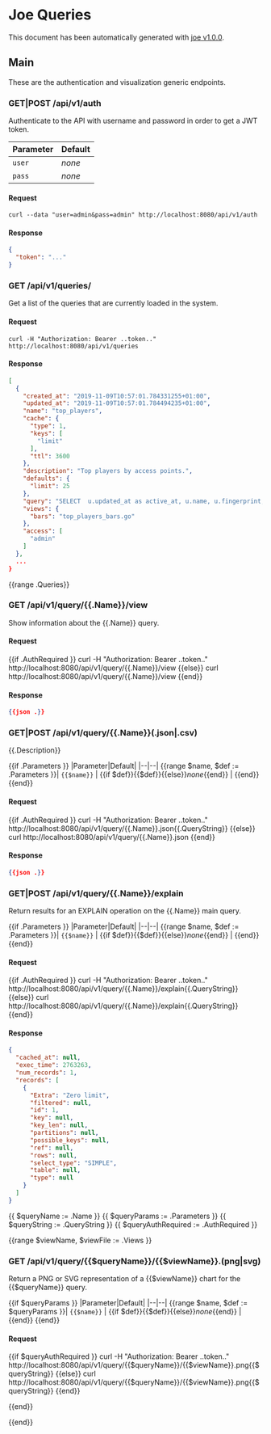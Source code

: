 # Joe Queries

This document has been automatically generated with [joe v1.0.0](https://github.com/evilsocket/joe).

## Main

These are the authentication and visualization generic endpoints.

### GET|POST /api/v1/auth  

Authenticate to the API with username and password in order to get a JWT token.

|Parameter|Default|
|--|--|
| `user` | _none_ |
| `pass` | _none_ |

#### Request

    curl --data "user=admin&pass=admin" http://localhost:8080/api/v1/auth

#### Response

```json
{
  "token": "..."
}
```

### GET /api/v1/queries/

Get a list of the queries that are currently loaded in the system.

#### Request

    curl -H "Authorization: Bearer ..token.." http://localhost:8080/api/v1/queries

#### Response

```json
[
  {
    "created_at": "2019-11-09T10:57:01.784331255+01:00",
    "updated_at": "2019-11-09T10:57:01.784494235+01:00",
    "name": "top_players",
    "cache": {
      "type": 1,
      "keys": [
        "limit"
      ],
      "ttl": 3600
    },
    "description": "Top players by access points.",
    "defaults": {
      "limit": 25
    },
    "query": "SELECT  u.updated_at as active_at, u.name, u.fingerprint, u.country, COUNT(a.id) AS networks FROM units u INNER JOIN access_points a ON u.id = a.unit_id GROUP BY u.id ORDER BY networks DESC LIMIT {limit}",
    "views": {
      "bars": "top_players_bars.go"
    },
    "access": [
      "admin"
    ]
  },
  ...
}
```
{{range .Queries}}

### GET /api/v1/query/{{.Name}}/view  

Show information about the {{.Name}} query.

#### Request

{{if .AuthRequired }}
    curl -H "Authorization: Bearer ..token.." http://localhost:8080/api/v1/query/{{.Name}}/view
{{else}}
    curl http://localhost:8080/api/v1/query/{{.Name}}/view
{{end}}

#### Response

```json
{{json .}}
```

### GET|POST /api/v1/query/{{.Name}}(.json|.csv)

{{.Description}}

{{if .Parameters }}
|Parameter|Default|
|--|--|
{{range $name, $def := .Parameters }}| `{{$name}}` | {{if $def}}{{$def}}{{else}}_none_{{end}} |
{{end}}
{{end}}

#### Request

{{if .AuthRequired }}
    curl -H "Authorization: Bearer ..token.." http://localhost:8080/api/v1/query/{{.Name}}.json{{.QueryString}}
{{else}}
    curl http://localhost:8080/api/v1/query/{{.Name}}.json
{{end}}

#### Response

```json
{{json .}}
```

### GET|POST /api/v1/query/{{.Name}}/explain

Return results for an EXPLAIN operation on the {{.Name}} main query.

{{if .Parameters }}
|Parameter|Default|
|--|--|
{{range $name, $def := .Parameters }}| `{{$name}}` | {{if $def}}{{$def}}{{else}}_none_{{end}} |
{{end}}
{{end}}

#### Request

{{if .AuthRequired }}
    curl -H "Authorization: Bearer ..token.." http://localhost:8080/api/v1/query/{{.Name}}/explain{{.QueryString}}
{{else}}
    curl http://localhost:8080/api/v1/query/{{.Name}}/explain{{.QueryString}}
{{end}}

#### Response

```json
{
  "cached_at": null,
  "exec_time": 2763263,
  "num_records": 1,
  "records": [
    {
      "Extra": "Zero limit",
      "filtered": null,
      "id": 1,
      "key": null,
      "key_len": null,
      "partitions": null,
      "possible_keys": null,
      "ref": null,
      "rows": null,
      "select_type": "SIMPLE",
      "table": null,
      "type": null
    }
  ]
}
```
 
{{ $queryName := .Name }}
{{ $queryParams := .Parameters }}
{{ $queryString := .QueryString }}
{{ $queryAuthRequired := .AuthRequired }}

{{range $viewName, $viewFile := .Views }}
### GET /api/v1/query/{{$queryName}}/{{$viewName}}.(png|svg)

Return a PNG or SVG representation of a {{$viewName}} chart for the {{$queryName}} query.

{{if $queryParams }}
|Parameter|Default|
|--|--|
{{range $name, $def := $queryParams }}| `{{$name}}` | {{if $def}}{{$def}}{{else}}_none_{{end}} |
{{end}}
{{end}}

#### Request

{{if $queryAuthRequired }}
    curl -H "Authorization: Bearer ..token.." http://localhost:8080/api/v1/query/{{$queryName}}/{{$viewName}}.png{{$queryString}}
{{else}}
    curl http://localhost:8080/api/v1/query/{{$queryName}}/{{$viewName}}.png{{$queryString}}
{{end}}

{{end}}

{{end}}